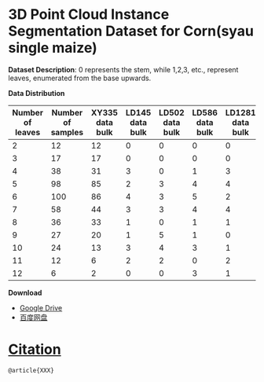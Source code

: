 # 3D Point Cloud Instance Segmentation Dataset for Corn(syau single maize)

**Dataset Description**: 0 represents the stem, while 1,2,3, etc., represent leaves, enumerated from the base upwards.



**Data Distribution**



| Number of leaves | Number of samples | XY335 data bulk | LD145 data bulk | LD502 data bulk | LD586 data bulk | LD1281 data bulk | Number of incompletedata | Number of completedata |
| ---------------- | ----------------- | --------------- | --------------- | --------------- | --------------- | ---------------- | ------------------------ | ---------------------- |
| 2                | 12                | 12              | 0               | 0               | 0               | 0                | 8                        | 4                      |
| 3                | 17                | 17              | 0               | 0               | 0               | 0                | 7                        | 10                     |
| 4                | 38                | 31              | 3               | 0               | 1               | 3                | 10                       | 27                     |
| 5                | 98                | 85              | 2               | 3               | 4               | 4                | 28                       | 70                     |
| 6                | 100               | 86              | 4               | 3               | 5               | 2                | 25                       | 75                     |
| 7                | 58                | 44              | 3               | 3               | 4               | 4                | 12                       | 47                     |
| 8                | 36                | 33              | 1               | 0               | 1               | 1                | 6                        | 30                     |
| 9                | 27                | 20              | 1               | 5               | 1               | 0                | 7                        | 20                     |
| 10               | 24                | 13              | 3               | 4               | 3               | 1                | 5                        | 19                     |
| 11               | 12                | 6               | 2               | 2               | 0               | 2                | 5                        | 7                      |
| 12               | 6                 | 2               | 0               | 0               | 3               | 1                | 4                        | 2                      |

**Download**

- [Google Drive](https://drive.google.com/file/d/1EPV6dUsjD60HiYMnR2Ao3R6NJEUezZn6/view?usp=share_link)
- [百度网盘](https://pan.baidu.com/s/1trT8u4A5HocSlS0jy-HmHA?pwd=syau)



# [Citation](XXX)

```
@article{XXX}
```
